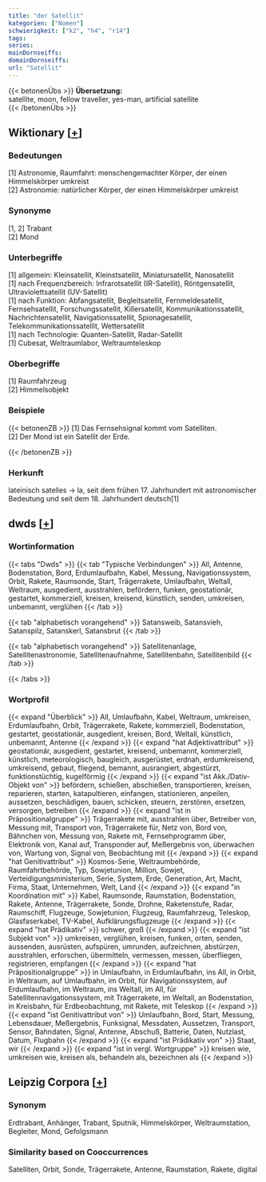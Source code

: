 ```yaml
---
title: "der Satellit"
kategorien: ["Nomen"]
schwierigkeit: ["k2", "h4", "r14"]
tags:
series:
mainDornseiffs:
domainDornseiffs:
url: "Satellit"
---
```


{{< betonenÜbs >}}
**Übersetzung:**  
satellite, moon, fellow traveller, yes-man, artificial  satellite  
{{< /betonenÜbs >}}

## Wiktionary [[+](https://de.wiktionary.org/wiki/Satellit)]

### Bedeutungen
[1] Astronomie, Raumfahrt: menschengemachter Körper, der einen Himmelskörper umkreist  
[2] Astronomie: natürlicher Körper, der einen Himmelskörper umkreist  

### Synonyme
[1, 2] Trabant  
[2] Mond  

### Unterbegriffe
[1] allgemein: Kleinsatellit, Kleinstsatellit, Miniatursatellit, Nanosatellit  
[1] nach Frequenzbereich: Infrarotsatellit (IR-Satellit), Röntgensatellit, Ultraviolettsatellit (UV-Satellit)  
[1] nach Funktion: Abfangsatellit, Begleitsatellit, Fernmeldesatellit, Fernsehsatellit, Forschungssatellit, Killersatellit, Kommunikationssatellit, Nachrichtensatellit, Navigationssatellit, Spionagesatellit‎, Telekommunikationssatellit, Wettersatellit  
[1] nach Technologie: Quanten-Satellit, Radar-Satellit  
[1] Cubesat, Weltraumlabor, Weltraumteleskop  

### Oberbegriffe
[1] Raumfahrzeug  
[2] Himmelsobjekt  

### Beispiele
{{< betonenZB >}}
[1] Das Fernsehsignal kommt vom Satelliten.  
[2] Der Mond ist ein Satellit der Erde.  

{{< /betonenZB >}}
### Herkunft
lateinisch satelles → la, seit dem frühen 17. Jahrhundert mit astronomischer Bedeutung und seit dem 18. Jahrhundert deutsch[1]  



## dwds [[+](https://www.dwds.de/wb/Satellit)]

### Wortinformation
{{< tabs "Dwds" >}}
{{< tab "Typische Verbindungen" >}}
All, Antenne, Bodenstation, Bord, Erdumlaufbahn, Kabel, Messung, Navigationssystem, Orbit, Rakete, Raumsonde, Start, Trägerrakete, Umlaufbahn, Weltall, Weltraum, ausgedient, ausstrahlen, befördern, funken, geostationär, gestartet, kommerziell, kreisen, kreisend, künstlich, senden, umkreisen, unbemannt, verglühen
{{< /tab >}}

{{< tab "alphabetisch vorangehend" >}}
Satansweib, Satansvieh, Satanspilz, Satanskerl, Satansbrut
{{< /tab >}}

{{< tab "alphabetisch vorangehend" >}}
Satellitenanlage, Satellitenastronomie, Satellitenaufnahme, Satellitenbahn, Satellitenbild
{{< /tab >}}

{{< /tabs >}}

### Wortprofil
{{< expand "Überblick" >}} All, Umlaufbahn, Kabel, Weltraum, umkreisen, Erdumlaufbahn, Orbit, Trägerrakete, Rakete, kommerziell, Bodenstation, gestartet, geostationär, ausgedient, kreisen, Bord, Weltall, künstlich, unbemannt, Antenne {{< /expand >}}
{{< expand "hat Adjektivattribut" >}} geostationär, ausgedient, gestartet, kreisend, unbemannt, kommerziell, künstlich, meteorologisch, baugleich, ausgerüstet, erdnah, erdumkreisend, umkreisend, gebaut, fliegend, bemannt, ausrangiert, abgestürzt, funktionstüchtig, kugelförmig {{< /expand >}}
{{< expand "ist Akk./Dativ-Objekt von" >}} befördern, schießen, abschießen, transportieren, kreisen, reparieren, starten, katapultieren, einfangen, stationieren, anpeilen, aussetzen, beschädigen, bauen, schicken, steuern, zerstören, ersetzen, versorgen, betreiben {{< /expand >}}
{{< expand "ist in Präpositionalgruppe" >}} Trägerrakete mit, ausstrahlen über, Betreiber von, Messung mit, Transport von, Trägerrakete für, Netz von, Bord von, Bähnchen von, Messung von, Rakete mit, Fernsehprogramm über, Elektronik von, Kanal auf, Transponder auf, Meßergebnis von, überwachen von, Wartung von, Signal von, Beobachtung mit {{< /expand >}}
{{< expand "hat Genitivattribut" >}} Kosmos-Serie, Weltraumbehörde, Raumfahrtbehörde, Typ, Sowjetunion, Million, Sowjet, Verteidigungsministerium, Serie, System, Erde, Generation, Art, Macht, Firma, Staat, Unternehmen, Welt, Land {{< /expand >}}
{{< expand "in Koordination mit" >}} Kabel, Raumsonde, Raumstation, Bodenstation, Rakete, Antenne, Trägerrakete, Sonde, Drohne, Raketenstufe, Radar, Raumschiff, Flugzeuge, Sowjetunion, Flugzeug, Raumfahrzeug, Teleskop, Glasfaserkabel, TV-Kabel, Aufklärungsflugzeuge {{< /expand >}}
{{< expand "hat Prädikativ" >}} schwer, groß {{< /expand >}}
{{< expand "ist Subjekt von" >}} umkreisen, verglühen, kreisen, funken, orten, senden, aussenden, ausrüsten, aufspüren, umrunden, aufzeichnen, abstürzen, ausstrahlen, erforschen, übermitteln, vermessen, messen, überfliegen, registrieren, empfangen {{< /expand >}}
{{< expand "hat Präpositionalgruppe" >}} in Umlaufbahn, in Erdumlaufbahn, ins All, in Orbit, in Weltraum, auf Umlaufbahn, im Orbit, für Navigationssystem, auf Erdumlaufbahn, im Weltraum, ins Weltall, im All, für Satellitennavigationssystem, mit Trägerrakete, im Weltall, an Bodenstation, in Kreisbahn, für Erdbeobachtung, mit Rakete, mit Teleskop {{< /expand >}}
{{< expand "ist Genitivattribut von" >}} Umlaufbahn, Bord, Start, Messung, Lebensdauer, Meßergebnis, Funksignal, Messdaten, Aussetzen, Transport, Sensor, Bahndaten, Signal, Antenne, Abschuß, Batterie, Daten, Nutzlast, Datum, Flugbahn {{< /expand >}}
{{< expand "ist Prädikativ von" >}} Staat, wir {{< /expand >}}
{{< expand "ist in vergl. Wortgruppe" >}} kreisen wie, umkreisen wie, kreisen als, behandeln als, bezeichnen als {{< /expand >}}

## Leipzig Corpora [[+](https://corpora.uni-leipzig.de/en/res?word=Satellit&corpusId=deu_newscrawl-public_2018)]


### Synonym
Erdtrabant, Anhänger, Trabant, Sputnik, Himmelskörper, Weltraumstation, Begleiter, Mond, Gefolgsmann


### Similarity based on Cooccurrences
Satelliten, Orbit, Sonde, Trägerrakete, Antenne, Raumstation, Rakete, digital

